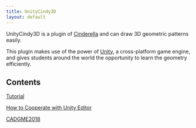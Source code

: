 ```yaml
---
title: UnityCindy3D
layout: default
---
```


UnityCindy3D is a plugin of [Cinderella](https://www.cinderella.de/) and can draw 3D geometric patterns easily.

This plugin makes use of the power of [Unity](https://unity3d.com/), a cross-platform game engine, and gives students around the world the opportunity to learn the geometry efficiently.

## Contents

[Tutorial](./documents/tutorial.html)

[How to Cooperate with Unity Editor](./documents/unityeditor.html)

[CADGME2018](./cadgme2018/)
